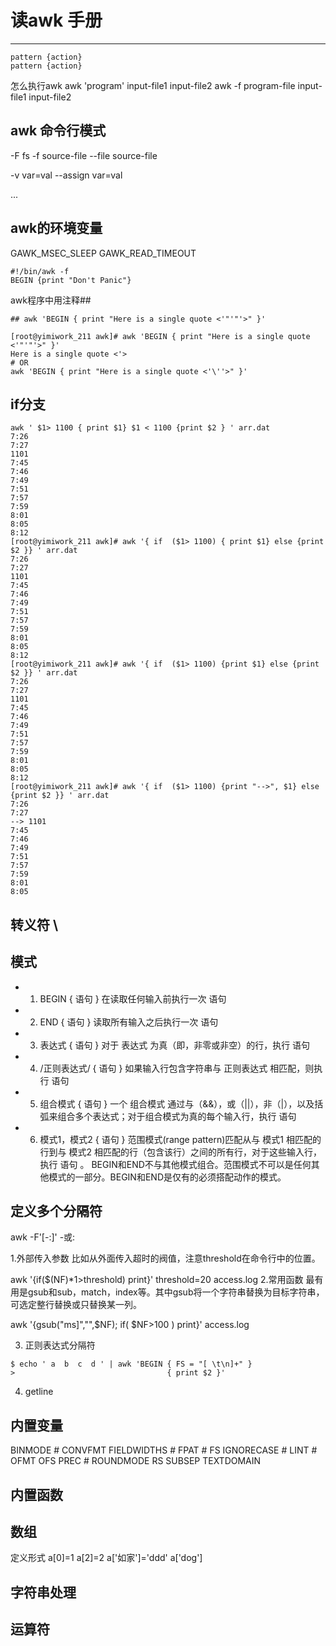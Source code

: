 # 读awk 手册
----


```
pattern {action}
pattern {action}
```

怎么执行awk
awk 'program' input-file1 input-file2
awk -f program-file input-file1 input-file2

## awk 命令行模式

-F fs
-f source-file
--file source-file

-v var=val
--assign var=val

...

## awk的环境变量
GAWK_MSEC_SLEEP
GAWK_READ_TIMEOUT

```
#!/bin/awk -f
BEGIN {print "Don't Panic"}
```

awk程序中用注释##
```
## awk 'BEGIN { print "Here is a single quote <'"'"'>" }'

[root@yimiwork_211 awk]# awk 'BEGIN { print "Here is a single quote <'"'"'>" }'
Here is a single quote <'>
# OR
awk 'BEGIN { print "Here is a single quote <'\''>" }'

```

## if分支
```
awk ' $1> 1100 { print $1} $1 < 1100 {print $2 } ' arr.dat 
7:26
7:27
1101
7:45
7:46
7:49
7:51
7:57
7:59
8:01
8:05
8:12
[root@yimiwork_211 awk]# awk '{ if  ($1> 1100) { print $1} else {print $2 }} ' arr.dat 
7:26
7:27
1101
7:45
7:46
7:49
7:51
7:57
7:59
8:01
8:05
8:12
[root@yimiwork_211 awk]# awk '{ if  ($1> 1100) {print $1} else {print $2 }} ' arr.dat 
7:26
7:27
1101
7:45
7:46
7:49
7:51
7:57
7:59
8:01
8:05
8:12
[root@yimiwork_211 awk]# awk '{ if  ($1> 1100) {print "-->", $1} else {print $2 }} ' arr.dat 
7:26
7:27
--> 1101
7:45
7:46
7:49
7:51
7:57
7:59
8:01
8:05
```

## 转义符 \


## 模式

- 1. BEGIN { 语句 }
在读取任何输入前执行一次 语句

- 2. END { 语句 }
读取所有输入之后执行一次 语句

- 3. 表达式 { 语句 }
对于 表达式 为真（即，非零或非空）的行，执行 语句

- 4. /正则表达式/ { 语句 }
如果输入行包含字符串与 正则表达式 相匹配，则执行 语句

- 5. 组合模式 { 语句 }
一个 组合模式 通过与（&&），或（||），非（|），以及括弧来组合多个表达式；对于组合模式为真的每个输入行，执行 语句

- 6. 模式1，模式2 { 语句 }
范围模式(range pattern)匹配从与 模式1 相匹配的行到与 模式2 相匹配的行（包含该行）之间的所有行，对于这些输入行，执行 语句 。
BEGIN和END不与其他模式组合。范围模式不可以是任何其他模式的一部分。BEGIN和END是仅有的必须搭配动作的模式。

## 定义多个分隔符
awk -F'[-:]'  -或:

1.外部传入参数
比如从外面传入超时的阀值，注意threshold在命令行中的位置。

awk '{if($(NF)*1>threshold) print}' threshold=20 access.log
2.常用函数
最有用是gsub和sub，match，index等。其中gsub将一个字符串替换为目标字符串，可选定整行替换或只替换某一列。

awk '{gsub("ms]","",$NF); if( $NF>100 ) print}' access.log

3. 正则表达式分隔符
```
$ echo ' a  b  c  d ' | awk 'BEGIN { FS = "[ \t\n]+" }
>                                  { print $2 }'
```

4. getline



## 内置变量
BINMODE #
CONVFMT
FIELDWIDTHS #
FPAT #
FS
IGNORECASE #
LINT #
OFMT
OFS
PREC #
ROUNDMODE 
RS
SUBSEP
TEXTDOMAIN

## 内置函数

## 数组
定义形式
a[0]=1
a[2]=2
a['如家']='ddd'
a['dog']
## 字符串处理

## 运算符


